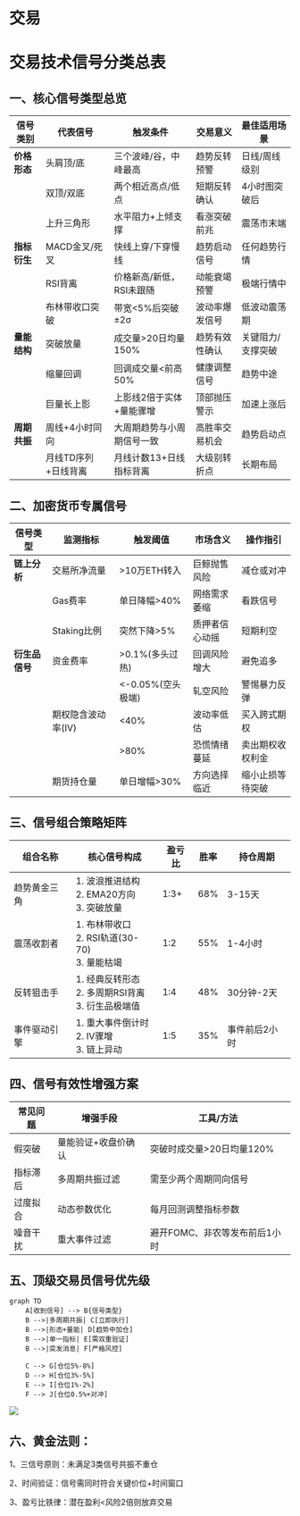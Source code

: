 # 交易

# 交易技术信号分类总表

## 一、核心信号类型总览
| 信号类别         | 代表信号                | 触发条件                     | 交易意义                     | 最佳适用场景       |
|------------------|-------------------------|------------------------------|------------------------------|--------------------|
| **价格形态**     | 头肩顶/底               | 三个波峰/谷，中峰最高        | 趋势反转预警                 | 日线/周线级别      |
|                  | 双顶/双底               | 两个相近高点/低点            | 短期反转确认                 | 4小时图突破后      |
|                  | 上升三角形              | 水平阻力+上倾支撑            | 看涨突破前兆                 | 震荡市末端         |
| **指标衍生**     | MACD金叉/死叉           | 快线上穿/下穿慢线            | 趋势启动信号                 | 任何趋势行情       |
|                  | RSI背离                 | 价格新高/新低，RSI未跟随     | 动能衰竭预警                 | 极端行情中         |
|                  | 布林带收口突破          | 带宽<5%后突破±2σ            | 波动率爆发信号               | 低波动震荡期       |
| **量能结构**     | 突破放量                | 成交量>20日均量150%          | 趋势有效性确认               | 关键阻力/支撑突破  |
|                  | 缩量回调                | 回调成交量<前高50%           | 健康调整信号                 | 趋势中途           |
|                  | 巨量长上影              | 上影线2倍于实体+量能骤增     | 顶部抛压警示                 | 加速上涨后         |
| **周期共振**     | 周线+4小时同向          | 大周期趋势与小周期信号一致    | 高胜率交易机会               | 趋势启动点         |
|                  | 月线TD序列+日线背离     | 月线计数13+日线指标背离      | 大级别转折点                 | 长期布局           |

## 二、加密货币专属信号
| 信号类型         | 监测指标                | 触发阈值             | 市场含义               | 操作指引           |
|------------------|-------------------------|----------------------|------------------------|--------------------|
| **链上分析**     | 交易所净流量            | >10万ETH转入         | 巨鲸抛售风险           | 减仓或对冲         |
|                  | Gas费率                 | 单日降幅>40%         | 网络需求萎缩           | 看跌信号           |
|                  | Staking比例             | 突然下降>5%          | 质押者信心动摇         | 短期利空           |
| **衍生品信号**   | 资金费率                | >0.1%(多头过热)      | 回调风险增大           | 避免追多           |
|                  |                         | <-0.05%(空头极端)    | 轧空风险               | 警惕暴力反弹       |
|                  | 期权隐含波动率(IV)      | <40%                 | 波动率低估             | 买入跨式期权       |
|                  |                         | >80%                 | 恐慌情绪蔓延           | 卖出期权收权利金   |
|                  | 期货持仓量              | 单日增幅>30%         | 方向选择临近           | 缩小止损等待突破   |

## 三、信号组合策略矩阵
| 组合名称         | 核心信号构成                            | 盈亏比 | 胜率  | 持仓周期     |
|------------------|-----------------------------------------|--------|-------|--------------|
| 趋势黄金三角     | 1. 波浪推进结构<br>2. EMA20方向<br>3. 突破放量 | 1:3+   | 68%   | 3-15天       |
| 震荡收割者       | 1. 布林带收口<br>2. RSI轨道(30-70)<br>3. 量能枯竭 | 1:2    | 55%   | 1-4小时      |
| 反转狙击手       | 1. 经典反转形态<br>2. 多周期RSI背离<br>3. 衍生品极端值 | 1:4    | 48%   | 30分钟-2天   |
| 事件驱动引擎     | 1. 重大事件倒计时<br>2. IV骤增<br>3. 链上异动 | 1:5    | 35%   | 事件前后2小时 |

## 四、信号有效性增强方案
| 常见问题         | 增强手段                      | 工具/方法                     |
|------------------|-------------------------------|-------------------------------|
| 假突破           | 量能验证+收盘价确认           | 突破时成交量>20日均量120%     |
| 指标滞后         | 多周期共振过滤                | 需至少两个周期同向信号        |
| 过度拟合         | 动态参数优化                  | 每月回测调整指标参数          |
| 噪音干扰         | 重大事件过滤                  | 避开FOMC、非农等发布前后1小时 |

## 五、顶级交易员信号优先级
```
graph TD
    A[收到信号] --> B{信号类型}
    B -->|多周期共振| C[立即执行]
    B -->|形态+量能| D[趋势中加仓]
    B -->|单一指标| E[需双重验证]
    B -->|突发消息| F[严格风控]
    
    C --> G[仓位5%-8%]
    D --> H[仓位3%-5%]
    E --> I[仓位1%-2%]
    F --> J[仓位0.5%+对冲]
```
[![](http://172.16.101.18:30076/uploads/images/gallery/2025-06/scaled-1680-/image-1750571702479.png)](http://172.16.101.18:30076/uploads/images/gallery/2025-06/image-1750571702479.png)
## 六、黄金法则：

1、三信号原则：未满足3类信号共振不重仓

2、时间验证：信号需同时符合关键价位+时间窗口

3、盈亏比铁律：潜在盈利<风险2倍则放弃交易
